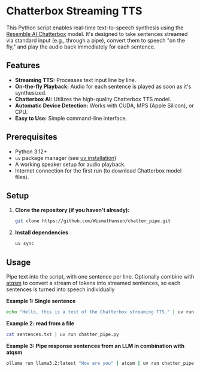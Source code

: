 # Chatterbox Streaming TTS

This Python script enables real-time text-to-speech synthesis using the [Resemble AI Chatterbox](https://github.com/resemble-ai/chatterbox) model. It's designed to take sentences streamed via standard input (e.g., through a pipe), convert them to speech "on the fly," and play the audio back immediately for each sentence.

## Features

- **Streaming TTS:** Processes text input line by line.
- **On-the-fly Playback:** Audio for each sentence is played as soon as it's synthesized.
- **Chatterbox AI:** Utilizes the high-quality Chatterbox TTS model.
- **Automatic Device Detection:** Works with CUDA, MPS (Apple Silicon), or CPU.
- **Easy to Use:** Simple command-line interface.

## Prerequisites

- Python 3.12+
- `uv` package manager (see [uv installation](https://github.com/astral-sh/uv))
- A working speaker setup for audio playback.
- Internet connection for the first run (to download Chatterbox model files).

## Setup

1.  **Clone the repository (if you haven't already):**

    ```bash
    git clone https://github.com/WismutHansen/chatter_pipe.git
    ```

2.  **Install dependencies**
    ```bash
    uv sync
    ```

## Usage

Pipe text into the script, with one sentence per line. Optionally combine with [atqsm](https://github.com/WismutHansen/async-tqsm) to convert a stream of tokens into streamed sentences, so each sentences is turned into speech individually

**Example 1: Single sentence**

```bash
echo "Hello, this is a test of the Chatterbox streaming TTS." | uv run chatter_pipe.py
```

**Example 2: read from a file**

```bash
cat sentences.txt | uv run chatter_pipe.py
```

**Example 3: Pipe response sentences from an LLM in combination with atqsm**

```bash
ollama run llama3.2:latest "How are you" | atqsm | uv run chatter_pipe.py
```
